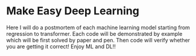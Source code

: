 # Make Easy Deep Learning

Here I will do a postmortem of each machine learning model starting from regression to transformer. Each code will be demonstrated by example which will be first solved by paper and pen. Then code will verify whether you are getting it correct! 
Enjoy ML and DL!!
